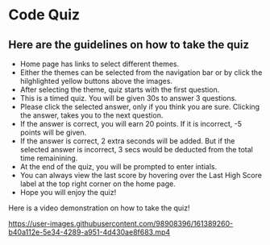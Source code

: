 # Code Quiz

## Here are the guidelines on how to take the quiz

- Home page has links to select different themes.
- Either the themes can be selected from the navigation bar or by click the hilghlighted yellow buttons above the images.
- After selecting the theme, quiz starts with the first question.
- This is a timed quiz. You will be given 30s to answer 3 questions.
- Please click the selected answer, only if you think you are sure. Clicking the answer, takes you to the next question.
- If the answer is correct, you will earn 20 points. If it is incorrect, -5 points will be given.
- If the answer is correct, 2 extra seconds will be added. But if the selected answer is incorrect, 3 secs would be deducted from the total time remainining.
- At the end of the quiz, you will be prompted to enter intials.
- You can always view the last score by hovering over the Last High Score label at the top right corner on the home page.
- Hope you will enjoy the quiz!

Here is a video demonstration on how to take the quiz!



https://user-images.githubusercontent.com/98908396/161389260-b40a112e-5e34-4289-a951-4d430ae8f683.mp4

